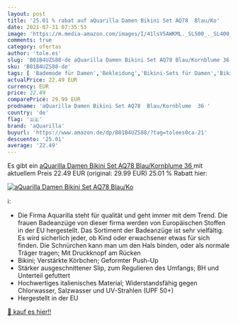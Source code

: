 ```yaml
---
layout: post
title: '25.01 % rabat auf aQuarilla Damen Bikini Set AQ78  Blau/Ko'
date: 2021-07-31 07:35:53
image: 'https://m.media-amazon.com/images/I/41lsV5AWKML._SL500_._SL400_.jpg'
comments: true
category: ofertas
author: 'tole.es'
slug: 'B01B4UZS88-de aQuarilla Damen Bikini Set AQ78 Blau/Kornblume 36'
sku: 'B01B4UZS88-de'
tags: [ 'Bademode für Damen','Bekleidung','Bikini-Sets für Damen','Bikinis für Damen','Damenbekleidung','aquarilla', ]
actualPrice: 22.49 EUR
currency: EUR
price: 22.49
comparePrice: 29.99 EUR
prodname: 'aQuarilla Damen Bikini Set AQ78  Blau/Kornblume  36 '
country: 'de'
flag: '🇩🇪'
brand: 'aQuarilla'
buyurl: 'https://www.amazon.de/dp/B01B4UZS88/?tag=tolees0ca-21'
descuento: '25.01'
average: '22.49'
---
```


Es gibt ein [aQuarilla Damen Bikini Set AQ78  Blau/Kornblume  36 ](https://www.amazon.de/dp/B01B4UZS88/?tag=tolees0ca-21) mit aktuellem Preis 22.49 EUR (original: 29.99 EUR) 25.01 % Rabatt hier:

[![aQuarilla Damen Bikini Set AQ78  Blau/Ko](https://m.media-amazon.com/images/I/41lsV5AWKML._SL500_._SL400_.jpg)](https://www.amazon.de/dp/B01B4UZS88/?tag=tolees0ca-21)

ℹ️:

- Die Firma Aquarilla steht für qualität und geht immer mit dem Trend. Die frauen Badeanzüge von dieser firma werden von Europäischen Stoffen in der EU hergestellt. Das Sortiment der Badeanzüge ist sehr vielfältig. Es wird sicherlich jeder, ob Kind oder erwachsener etwas für sich finden. Die Schnürchen kann man um den Hals binden, oder als normale Träger tragen; Mit Druckknopf am Rücken
- Bikini; Verstärkte Körbchen; Geformter Push-Up
- Stärker ausgeschnittener Slip, zum Regulieren des Umfangs; BH und Unterteil gefuttert
- Hochwertiges italienisches Material; Widerstandsfähig gegen Chlorwasser, Salzwasser und UV-Strahlen (UPF 50+)
- Hergestellt in der EU

[🛒 kauf es hier!!](https://www.amazon.de/dp/B01B4UZS88/?tag=tolees0ca-21)
